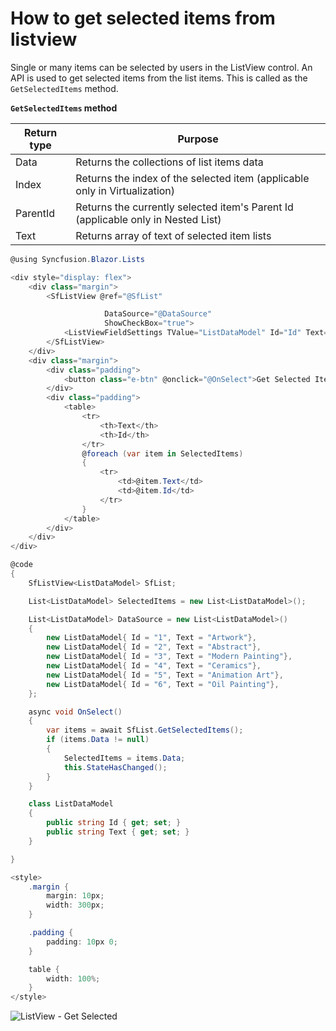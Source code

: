 # How to get selected items from listview

Single or many items can be selected by users in the ListView control. An API is used to get selected items from the
list items. This is called as the `GetSelectedItems` method.

**`GetSelectedItems` method**

| Return type | Purpose |
|------------|-------------------|
| Data | Returns the collections of list items data |
| Index | Returns the index of the selected item (applicable only in Virtualization) |
| ParentId | Returns the currently selected item's Parent Id (applicable only in Nested List) |
| Text | Returns array of text of selected item lists |

```csharp
@using Syncfusion.Blazor.Lists

<div style="display: flex">
    <div class="margin">
        <SfListView @ref="@SfList"

                     DataSource="@DataSource"
                     ShowCheckBox="true">
            <ListViewFieldSettings TValue="ListDataModel" Id="Id" Text="Text"></ListViewFieldSettings>
        </SfListView>
    </div>
    <div class="margin">
        <div class="padding">
            <button class="e-btn" @onclick="@OnSelect">Get Selected Items</button>
        </div>
        <div class="padding">
            <table>
                <tr>
                    <th>Text</th>
                    <th>Id</th>
                </tr>
                @foreach (var item in SelectedItems)
                {
                    <tr>
                        <td>@item.Text</td>
                        <td>@item.Id</td>
                    </tr>
                }
            </table>
        </div>
    </div>
</div>

@code
{
    SfListView<ListDataModel> SfList;

    List<ListDataModel> SelectedItems = new List<ListDataModel>();

    List<ListDataModel> DataSource = new List<ListDataModel>()
    {
        new ListDataModel{ Id = "1", Text = "Artwork"},
        new ListDataModel{ Id = "2", Text = "Abstract"},
        new ListDataModel{ Id = "3", Text = "Modern Painting"},
        new ListDataModel{ Id = "4", Text = "Ceramics"},
        new ListDataModel{ Id = "5", Text = "Animation Art"},
        new ListDataModel{ Id = "6", Text = "Oil Painting"},
    };

    async void OnSelect()
    {
        var items = await SfList.GetSelectedItems();
        if (items.Data != null)
        {
            SelectedItems = items.Data;
            this.StateHasChanged();
        }
    }

    class ListDataModel
    {
        public string Id { get; set; }
        public string Text { get; set; }
    }

}

<style>
    .margin {
        margin: 10px;
        width: 300px;
    }

    .padding {
        padding: 10px 0;
    }

    table {
        width: 100%;
    }
</style>
```

![ListView - Get Selected](../images/list/get-selected-items-from-listview.png)
